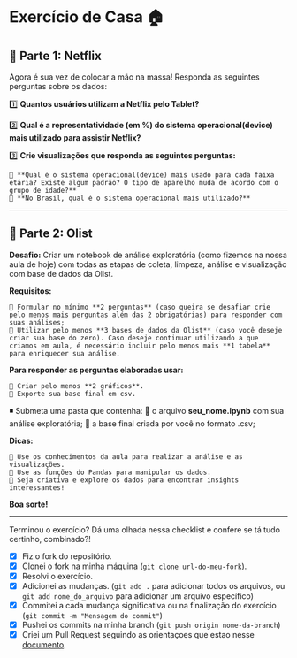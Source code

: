 # Exercício de Casa 🏠 

## 💠 **Parte 1: Netflix**

Agora é sua vez de colocar a mão na massa! Responda as seguintes perguntas sobre os dados:

1️⃣ **Quantos usuários utilizam a Netflix pelo Tablet?**

2️⃣ **Qual é a representatividade (em %) do sistema operacional(device) mais utilizado para assistir Netflix?**

3️⃣ **Crie visualizações que responda as seguintes perguntas:**

    🔸 **Qual é o sistema operacional(device) mais usado para cada faixa etária? Existe algum padrão? O tipo de aparelho muda de acordo com o grupo de idade?**
    🔸 **No Brasil, qual é o sistema operacional mais utilizado?**

---

## 💠 **Parte 2: Olist**

**Desafio:** Criar um notebook de análise exploratória (como fizemos na nossa aula de hoje) com todas as etapas de coleta, limpeza, análise e visualização com base de dados da Olist.

**Requisitos:**

    🔸 Formular no mínimo **2 perguntas** (caso queira se desafiar crie pelo menos mais perguntas além das 2 obrigatórias) para responder com suas análises;
    🔸 Utilizar pelo menos **3 bases de dados da Olist** (caso você deseje criar sua base do zero). Caso deseje continuar utilizando a que criamos em aula, é necessário incluir pelo menos mais **1 tabela** para enriquecer sua análise.

**Para responder as perguntas elaboradas usar:**

    🔸 Criar pelo menos **2 gráficos**.
    🔸 Exporte sua base final em csv.
◾ Submeta uma pasta que contenha:
    🔸 o arquivo **seu_nome.ipynb** com sua análise exploratória;
    🔸 a base final criada por você no formato .csv;

**Dicas:**

    🔸 Use os conhecimentos da aula para realizar a análise e as visualizações.
    🔸 Use as funções do Pandas para manipular os dados.
    🔸 Seja criativa e explore os dados para encontrar insights interessantes!

**Boa sorte!**

---

Terminou o exercício? Dá uma olhada nessa checklist e confere se tá tudo certinho, combinado?!

- [X] Fiz o fork do repositório.
- [X] Clonei o fork na minha máquina (`git clone url-do-meu-fork`).
- [X] Resolvi o exercício.
- [X] Adicionei as mudanças. (`git add .` para adicionar todos os arquivos, ou `git add nome_do_arquivo` para adicionar um arquivo específico)
- [X] Commitei a cada mudança significativa ou na finalização do exercício (`git commit -m "Mensagem do commit"`)
- [X] Pushei os commits na minha branch (`git push origin nome-da-branch`)
- [X] Criei um Pull Request seguindo as orientaçoes que estao nesse [documento](https://github.com/mflilian/repo-example/blob/main/exercicios/para-casa/instrucoes-pull-request.md).
